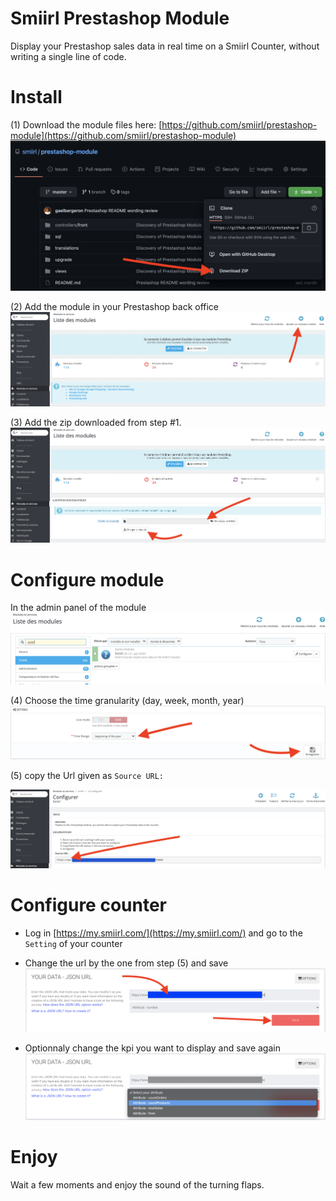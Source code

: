 # Smiirl Prestashop Module
Display your Prestashop sales data in real time on a Smiirl Counter, without writing a single line of code.

# Install
(1) Download the module files here: [https://github.com/smiirl/prestashop-module](https://github.com/smiirl/prestashop-module)
![get the module zip](doc/getZip.png?raw=true)

(2) Add the module in your Prestashop back office 
![add a module ](doc/addModule.png?raw=true)

(3) Add the zip downloaded from step #1.
![add a module zip](doc/addModuleZip.png?raw=true)

# Configure module
In the admin panel of the module
![find config module](doc/configModule.png?raw=true)

(4) Choose the time granularity (day, week, month, year)
![setting module config](doc/configModuleField.png?raw=true)

(5) copy the Url given as `Source URL:`

![get url](doc/getSourceUrl.png?raw=true)


# Configure counter

- Log in [https://my.smiirl.com/](https://my.smiirl.com/) and go to the `Setting` of your counter
- Change the url by the one from step (5) and save
![set url](doc/setUrl.png?raw=true)

- Optionnaly change the kpi you want to display and save again
![set attribute](doc/setAttribute.png?raw=true)


# Enjoy
Wait a few moments and enjoy the sound of the turning flaps. 

